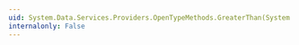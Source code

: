 ```yaml
---
uid: System.Data.Services.Providers.OpenTypeMethods.GreaterThan(System.Object,System.Object)
internalonly: False
---
```

